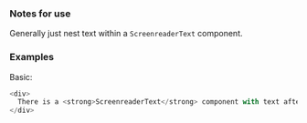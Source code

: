 ### Notes for use

Generally just nest text within a `ScreenreaderText` component.

### Examples

Basic:

```js { "props": { "data-example": "basic" } }
<div>
  There is a <strong>ScreenreaderText</strong> component with text after this visible text which is hidden in the browser but still available to screenreaders. <ScreenreaderText>You can't see this but screenreaders can.</ScreenreaderText>
</div>
```

